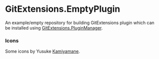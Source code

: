# GitExtensions.EmptyPlugin
An example/empty repository for building GitExtensions plugin which can be installed using [GitExtensions.PluginManager](https://github.com/maraf/GitExtensions.PluginManager).

### Icons

Some icons by Yusuke [Kamiyamane](http://p.yusukekamiyamane.com).